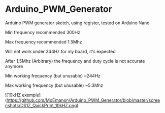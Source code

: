 # Arduino_PWM_Generator
Arduino PWM generator sketch, using register, tested on Arduino Nano

Min frequency recommended 300Hz

Max frequency recommended 1.5Mhz

Will not work under 244Hz for my board, it's expected

After 1.5Mhz (Arbitrary) the frequency and duty cycle is not accurate anymore


Min working frequency (but unusable) ~244Hz

Max working frequency (but unusable) ~5.3Mhz

![10kHZ exemple] (https://github.com/MoEmanon/Arduino_PWM_Generator/blob/master/screenshots/DS1Z_QuickPrint_10kHZ.png)
